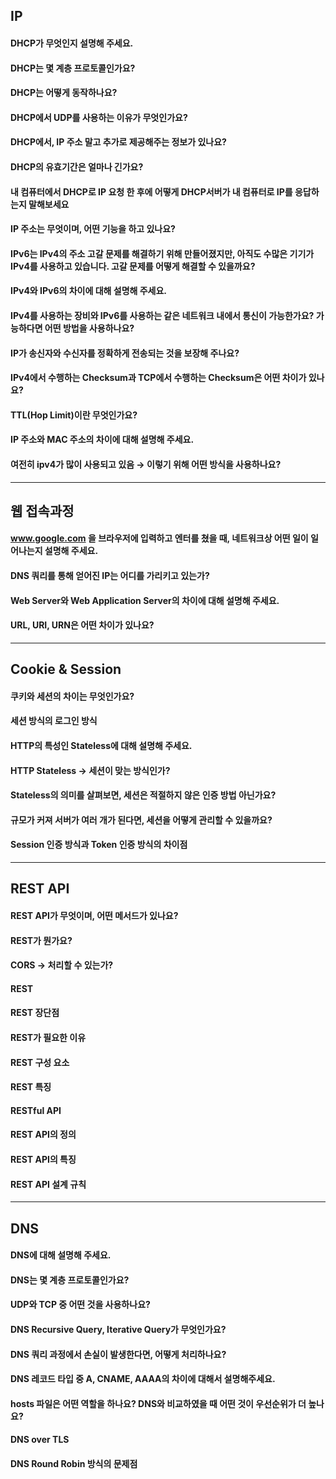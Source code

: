 ## IP

#### DHCP가 무엇인지 설명해 주세요.

#### DHCP는 몇 계층 프로토콜인가요?

#### DHCP는 어떻게 동작하나요?

#### DHCP에서 UDP를 사용하는 이유가 무엇인가요?

#### DHCP에서, IP 주소 말고 추가로 제공해주는 정보가 있나요?

#### DHCP의 유효기간은 얼마나 긴가요?

#### 내 컴퓨터에서 DHCP로 IP 요청 한 후에 어떻게 DHCP서버가 내 컴퓨터로 IP를 응답하는지 말해보세요

#### IP 주소는 무엇이며, 어떤 기능을 하고 있나요?

#### IPv6는 IPv4의 주소 고갈 문제를 해결하기 위해 만들어졌지만, 아직도 수많은 기기가 IPv4를 사용하고 있습니다. 고갈 문제를 어떻게 해결할 수 있을까요?

#### IPv4와 IPv6의 차이에 대해 설명해 주세요.

#### IPv4를 사용하는 장비와 IPv6를 사용하는 같은 네트워크 내에서 통신이 가능한가요? 가능하다면 어떤 방법을 사용하나요?

#### IP가 송신자와 수신자를 정확하게 전송되는 것을 보장해 주나요?

#### IPv4에서 수행하는 Checksum과 TCP에서 수행하는 Checksum은 어떤 차이가 있나요?

#### TTL(Hop Limit)이란 무엇인가요?

#### IP 주소와 MAC 주소의 차이에 대해 설명해 주세요.

#### 여전히 ipv4가 많이 사용되고 있음 → 이렇기 위해 어떤 방식을 사용하나요?

---

## 웹 접속과정

#### www.google.com 을 브라우저에 입력하고 엔터를 쳤을 때, 네트워크상 어떤 일이 일어나는지 설명해 주세요.

#### DNS 쿼리를 통해 얻어진 IP는 어디를 가리키고 있는가?

#### Web Server와 Web Application Server의 차이에 대해 설명해 주세요.

#### URL, URI, URN은 어떤 차이가 있나요?

---

## Cookie & Session

#### 쿠키와 세션의 차이는 무엇인가요?

#### 세션 방식의 로그인 방식

#### HTTP의 특성인 Stateless에 대해 설명해 주세요.

#### HTTP Stateless → 세션이 맞는 방식인가?

#### Stateless의 의미를 살펴보면, 세션은 적절하지 않은 인증 방법 아닌가요?

#### 규모가 커져 서버가 여러 개가 된다면, 세션을 어떻게 관리할 수 있을까요?

#### Session 인증 방식과 Token 인증 방식의 차이점

---

## REST API

#### REST API가 무엇이며, 어떤 메서드가 있나요?

#### REST가 뭔가요?

#### CORS → 처리할 수 있는가?

#### REST

#### REST 장단점

#### REST가 필요한 이유

#### REST 구성 요소

#### REST 특징

#### RESTful API

#### REST API의 정의

#### REST API의 특징

#### REST API 설계 규칙

---

## DNS

#### DNS에 대해 설명해 주세요.

#### DNS는 몇 계층 프로토콜인가요?

#### UDP와 TCP 중 어떤 것을 사용하나요?

#### DNS Recursive Query, Iterative Query가 무엇인가요?

#### DNS 쿼리 과정에서 손실이 발생한다면, 어떻게 처리하나요?

#### DNS 레코드 타입 중 A, CNAME, AAAA의 차이에 대해서 설명해주세요.

#### hosts 파일은 어떤 역할을 하나요? DNS와 비교하였을 때 어떤 것이 우선순위가 더 높나요?

#### DNS over TLS

#### DNS Round Robin 방식의 문제점
